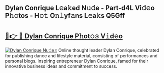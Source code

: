 ## Dylan Conrique L𝚎a𝚔ed N𝚞𝚍e - Part-d4L Vi𝚍𝚎o P𝚑𝚘tos - H𝚘𝚝 O𝚗𝚕yf𝚊ns L𝚎a𝚔s Q5Gff

# <h2><a href="http://kf59kb.oniu.top/?m=Dylan+Conrique">🔗👉 🔴 Dylan Conrique P𝚑ot𝚘𝚜 V𝚒d𝚎o</a></h2>

[![Dylan Conrique Nu𝚍e𝚜](https://i.imgur.com/0qMVB7G.gif)](http://kf59kb.oniu.top/?m=Dylan+Conrique)
Online thought leader Dylan Conrique, celebrated for publishing dance and lifestyle material, consisting of performances and personal blogs. Inspiring entrepreneur Dylan Conrique, famed for their innovative business ideas and commitment to success.  
